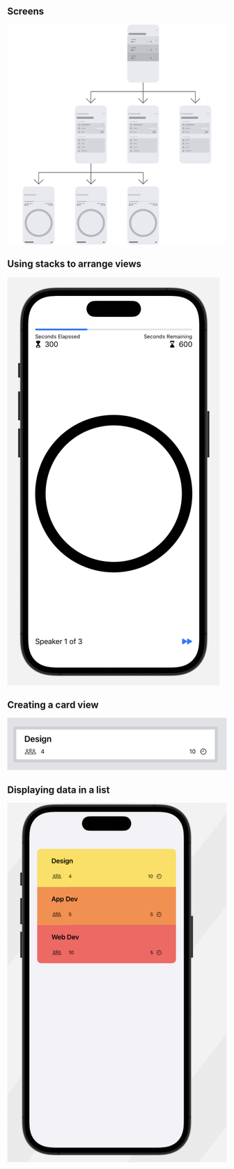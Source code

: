 ## Screens

![Screens](Screenshot/main.png)
## Using stacks to arrange views

![Using stacks to arrange views](Screenshot/1.png)

## Creating a card view

![Creating a card view](Screenshot/2.png)

## Displaying data in a list

![Displaying data in a list](Screenshot/3.png)